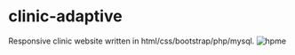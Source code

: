 # clinic-adaptive
Responsive clinic website written in html/css/bootstrap/php/mysql.
![hpme](https://github.com/Stongwill/clinic-adaptive/master/home.png)
